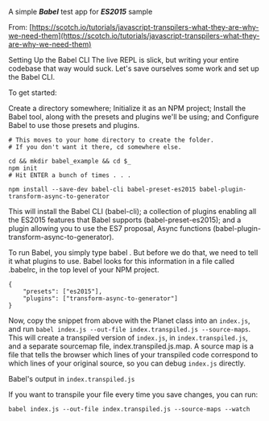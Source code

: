 A simple ***Babel*** test app for ***ES2015*** sample

From: [https://scotch.io/tutorials/javascript-transpilers-what-they-are-why-we-need-them](https://scotch.io/tutorials/javascript-transpilers-what-they-are-why-we-need-them)

Setting Up the Babel CLI
The live REPL is slick, but writing your entire codebase that way would suck. Let's save ourselves some work and set up the Babel CLI.

To get started:

Create a directory somewhere;
Initialize it as an NPM project;
Install the Babel tool, along with the presets and plugins we'll be using; and
Configure Babel to use those presets and plugins.
```
# This moves to your home directory to create the folder. 
# If you don't want it there, cd somewhere else.

cd && mkdir babel_example && cd $_
npm init
# Hit ENTER a bunch of times . . . 

npm install --save-dev babel-cli babel-preset-es2015 babel-plugin-transform-async-to-generator  
```
This will install the Babel CLI (babel-cli); a collection of plugins enabling all the ES2015 features that Babel supports (babel-preset-es2015); and a plugin allowing you to use the ES7 proposal, Async functions (babel-plugin-transform-async-to-generator).

To run Babel, you simply type babel <FILENAME>. But before we do that, we need to tell it what plugins to use. Babel looks for this information in a file called .babelrc, in the top level of your NPM project.
```
{
    "presets": ["es2015"],
    "plugins": ["transform-async-to-generator"]
}
  ```
Now, copy the snippet from above with the Planet class into an `index.js`, and run `babel index.js --out-file index.transpiled.js --source-maps`. This will create a transpiled version of `index.js`, in `index.transpiled.js`, and a separate sourcemap file, index.transpiled.js.map. A source map is a file that tells the browser which lines of your transpiled code correspond to which lines of your original source, so you can debug `index.js` directly.

Babel's output in `index.transpiled.js`

If you want to transpile your file every time you save changes, you can run:

`babel index.js --out-file index.transpiled.js --source-maps --watch`

